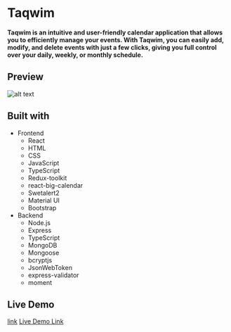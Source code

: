# Taqwim
**Taqwim is an intuitive and user-friendly calendar application that allows you to efficiently manage your events. With Taqwim, you can easily add, modify, and delete events with just a few clicks, giving you full control over your daily, weekly, or monthly schedule.**

## Preview
![alt text](https://jhonvaronyate.netlify.app/assets/taqwim1.6afad5c2.jpg)

## Built with
- Frontend
    - React
    - HTML
    - CSS
    - JavaScript
    - TypeScript
    - Redux-toolkit
    - react-big-calendar
    - Swetalert2
    - Material UI
    - Bootstrap
- Backend
    - Node.js
    - Express
    - TypeScript
    - MongoDB
    - Mongoose
    - bcryptjs
    - JsonWebToken
    - express-validator
    - moment

## Live Demo
<a href="https://taqwim.netlify.app/#/auth/login">link</a>
[Live Demo Link](https://taqwim.netlify.app/#/auth/login)
